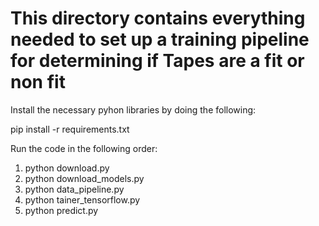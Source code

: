 # This directory contains everything needed to set up a training pipeline for determining if Tapes are a fit or non fit

Install the necessary pyhon libraries by doing the following:

pip install -r requirements.txt

Run the code in the following order:

1. python download.py
2. python download_models.py
3. python data_pipeline.py
4. python tainer_tensorflow.py
5. python predict.py